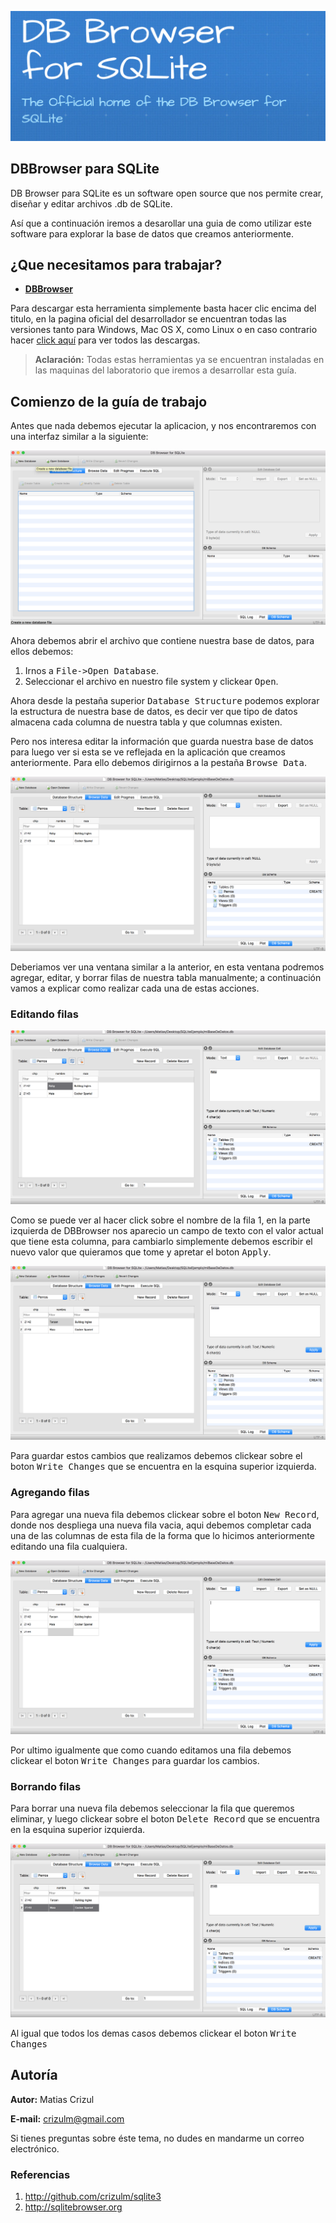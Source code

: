 ![](./img/logo2.png)

## DBBrowser para SQLite

DB Browser para SQLite es un software open source que nos permite crear, diseñar y editar archivos .db de SQLite.

Así que a continuación iremos a desarollar una guia de como utilizar este software para explorar la base de datos que creamos anteriormente.

## ¿Que necesitamos para trabajar?

 - [**DBBrowser**](http://sqlitebrowser.org)

Para descargar esta herramienta simplemente basta hacer clic encima del titulo, en la pagina oficial del desarrollador se encuentran todas las versiones tanto para Windows, Mac OS X, como Linux o en caso contrario hacer [click aquí](https://github.com/crizulm/sqlite3/tree/shortWorkGuide/download) para ver todos las descargas.

> **Aclaración:** Todas estas herramientas ya se encuentran instaladas en las maquinas del laboratorio que iremos a desarrollar esta guía.


## Comienzo de la guía de trabajo

Antes que nada debemos ejecutar la aplicacion, y nos encontraremos con una interfaz similar a la siguiente:

![](./img/db-browser.png)

Ahora debemos abrir el archivo que contiene nuestra base de datos, para ellos debemos:
1. Irnos a <kbd>File->Open Database</kbd>.
2. Seleccionar el archivo en nuestro file system y clickear <kbd>Open</kbd>.

Ahora desde la pestaña superior <kbd>Database Structure</kbd> podemos explorar la estructura de nuestra base de datos, es decir ver que tipo de datos almacena cada columna de nuestra tabla y que columnas existen.

Pero nos interesa editar la información que guarda nuestra base de datos para luego ver si esta se ve reflejada en la aplicación que creamos anteriormente.
Para ello debemos dirigirnos a la pestaña <kbd>Browse Data</kbd>.

![](./img/db-browser-browse-data.png)

Deberiamos ver una ventana similar a la anterior, en esta ventana podremos agregar, editar, y borrar filas de nuestra tabla manualmente; a continuación vamos a explicar como realizar cada una de estas acciones.

### Editando filas

![](./img/dbbrowser-edit-1.png)

Como se puede ver al hacer click sobre el nombre de la fila 1, en la parte izquierda de DBBrowser nos aparecio un campo de texto con el valor actual que tiene esta columna, para cambiarlo simplemente debemos escribir el nuevo valor que quieramos que tome y apretar el boton <kbd>Apply</kbd>.

![](./img/dbbrowser-edit-2.png)

Para guardar estos cambios que realizamos debemos clickear sobre el boton <kbd>Write Changes</kbd> que se encuentra en la esquina superior izquierda.

### Agregando filas
Para agregar una nueva fila debemos clickear sobre el boton <kbd>New Record</kbd>, donde nos despliega una nueva fila vacia, aqui debemos completar cada una de las columnas de esta fila de la forma que lo hicimos anteriormente editando una fila cualquiera.

![](./img/dbbrowser-add.png)

Por ultimo igualmente que como cuando editamos una fila debemos clickear el boton <kbd>Write Changes</kbd> para guardar los cambios.

### Borrando filas
Para borrar una nueva fila debemos seleccionar la fila que queremos eliminar, y luego clickear sobre el boton <kbd>Delete Record</kbd> que se encuentra en la esquina superior izquierda.

![](./img/dbbrowser-delete.png)

Al igual que todos los demas casos debemos clickear el boton <kbd>Write Changes</kbd>

## Autoría
**Autor:** Matias Crizul

**E-mail:** crizulm@gmail.com

Si tienes preguntas sobre éste tema, no dudes en mandarme un correo electrónico.

### Referencias

1. http://github.com/crizulm/sqlite3
2. http://sqlitebrowser.org
